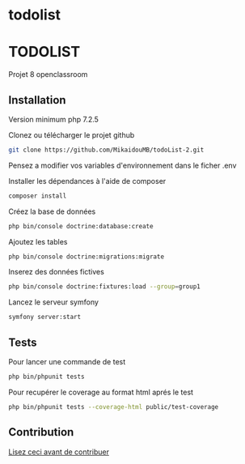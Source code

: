 # todolist


# TODOLIST

Projet 8 openclassroom

## Installation

Version minimum php 7.2.5

Clonez ou télécharger le projet github

```bash
git clone https://github.com/MikaidouMB/todoList-2.git
```
Pensez a modifier vos variables d'environnement dans le ficher .env

Installer les dépendances à l'aide de composer

```bash
composer install
```
Créez la base de données

```bash
php bin/console doctrine:database:create
```

Ajoutez les tables

```bash
php bin/console doctrine:migrations:migrate
```
Inserez des données fictives

```bash
php bin/console doctrine:fixtures:load --group=group1
```

Lancez le serveur symfony

```bash
symfony server:start
```
## Tests

Pour lancer une commande de test
```bash
php bin/phpunit tests
```

Pour recupérer le coverage au format html aprés le test
```bash
php bin/phpunit tests --coverage-html public/test-coverage
```
## Contribution

[Lisez ceci avant de contribuer](https://github.com/MikaidouMB/todoList-2/blob/master/documentations/contribution.md)
